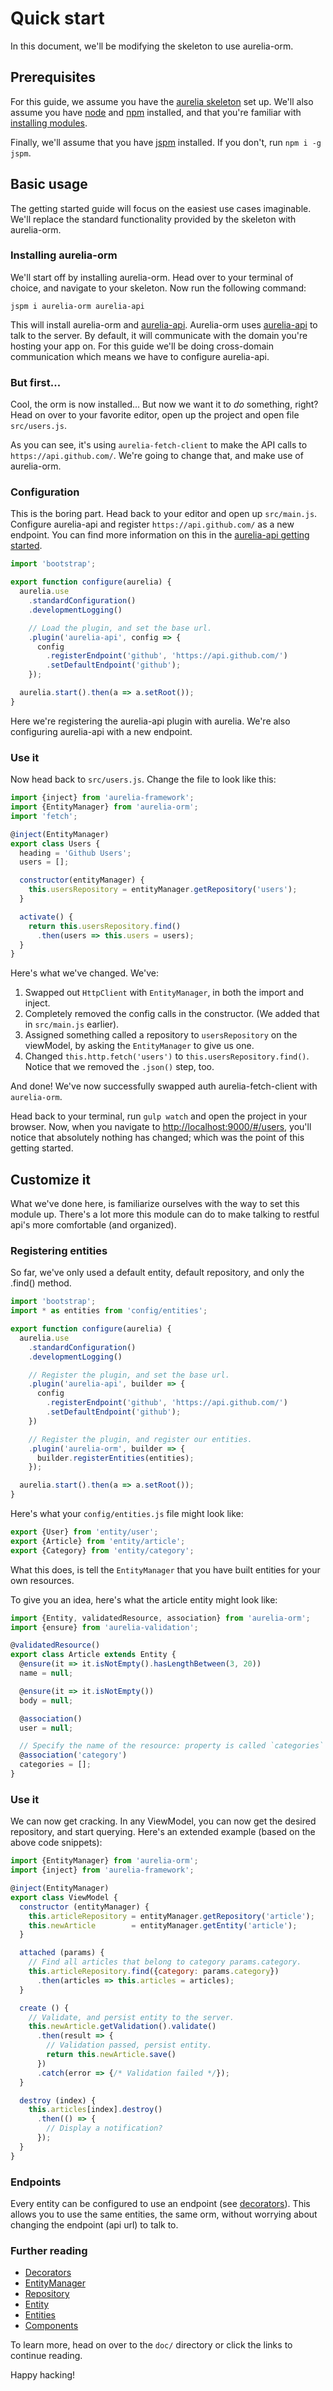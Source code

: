 # Quick start

In this document, we'll be modifying the skeleton to use aurelia-orm.

## Prerequisites

For this guide, we assume you have the [aurelia skeleton](https://github.com/aurelia/skeleton-navigation) set up.
We'll also assume you have [node](https://nodejs.org/en/) and [npm](https://www.npmjs.com/) installed, and that you're familiar with [installing modules](https://docs.npmjs.com/).

Finally, we'll assume that you have [jspm](http://jspm.io) installed. If you don't, run `npm i -g jspm`.

## Basic usage

The getting started guide will focus on the easiest use cases imaginable. We'll replace the standard functionality provided by the skeleton with aurelia-orm.

### Installing aurelia-orm

We'll start off by installing aurelia-orm. Head over to your terminal of choice, and navigate to your skeleton.
Now run the following command:

`jspm i aurelia-orm aurelia-api`

This will install aurelia-orm and [aurelia-api](https://github.com/SpoonX/aurelia-api). Aurelia-orm uses [aurelia-api](https://github.com/SpoonX/aurelia-api) to talk to the server. By default, it will communicate with the domain you're hosting your app on. For this guide we'll be doing cross-domain communication which means we have to configure aurelia-api.

### But first...

Cool, the orm is now installed... But now we want it to _do_ something, right? Head on over to your favorite editor, open up the project and open file `src/users.js`.

As you can see, it's using `aurelia-fetch-client` to make the API calls to `https://api.github.com/`. We're going to change that, and make use of aurelia-orm.

### Configuration

This is the boring part. Head back to your editor and open up `src/main.js`. Configure aurelia-api and register `https://api.github.com/` as a new endpoint.
You can find more information on this in the [aurelia-api getting started](https://github.com/SpoonX/aurelia-api/blob/master/doc/getting-started.md#multiple-endpoints).

```javascript
import 'bootstrap';

export function configure(aurelia) {
  aurelia.use
    .standardConfiguration()
    .developmentLogging()

    // Load the plugin, and set the base url.
    .plugin('aurelia-api', config => {
      config
        .registerEndpoint('github', 'https://api.github.com/')
        .setDefaultEndpoint('github');
    });

  aurelia.start().then(a => a.setRoot());
}
```

Here we're registering the aurelia-api plugin with aurelia. We're also configuring aurelia-api with a new endpoint.

### Use it

Now head back to `src/users.js`. Change the file to look like this:

```javascript
import {inject} from 'aurelia-framework';
import {EntityManager} from 'aurelia-orm';
import 'fetch';

@inject(EntityManager)
export class Users {
  heading = 'Github Users';
  users = [];

  constructor(entityManager) {
    this.usersRepository = entityManager.getRepository('users');
  }

  activate() {
    return this.usersRepository.find()
      .then(users => this.users = users);
  }
}
```

Here's what we've changed. We've:

1. Swapped out `HttpClient` with `EntityManager`, in both the import and inject.
2. Completely removed the config calls in the constructor. (We added that in `src/main.js` earlier).
3. Assigned something called a repository to `usersRepository` on the viewModel, by asking the `EntityManager` to give us one.
4. Changed `this.http.fetch('users')` to `this.usersRepository.find()`. Notice that we removed the `.json()` step, too.

And done! We've now successfully swapped auth aurelia-fetch-client with `aurelia-orm`.

Head back to your terminal, run `gulp watch` and open the project in your browser. Now, when you navigate to <http://localhost:9000/#/users>, you'll notice that absolutely nothing has changed; which was the point of this getting started.

## Customize it

What we've done here, is familiarize ourselves with the way to set this module up. There's a lot more this module can do to make talking to restful api's more comfortable (and organized).

### Registering entities

So far, we've only used a default entity, default repository, and only the .find() method.

```javascript
import 'bootstrap';
import * as entities from 'config/entities';

export function configure(aurelia) {
  aurelia.use
    .standardConfiguration()
    .developmentLogging()

    // Register the plugin, and set the base url.
    .plugin('aurelia-api', builder => {
      config
        .registerEndpoint('github', 'https://api.github.com/')
        .setDefaultEndpoint('github');
    })

    // Register the plugin, and register our entities.
    .plugin('aurelia-orm', builder => {
      builder.registerEntities(entities);
    });

  aurelia.start().then(a => a.setRoot());
}
```

Here's what your `config/entities.js` file might look like:

```javascript
export {User} from 'entity/user';
export {Article} from 'entity/article';
export {Category} from 'entity/category';
```

What this does, is tell the `EntityManager` that you have built entities for your own resources.

To give you an idea, here's what the article entity might look like:

```javascript
import {Entity, validatedResource, association} from 'aurelia-orm';
import {ensure} from 'aurelia-validation';

@validatedResource()
export class Article extends Entity {
  @ensure(it => it.isNotEmpty().hasLengthBetween(3, 20))
  name = null;

  @ensure(it => it.isNotEmpty())
  body = null;

  @association()
  user = null;

  // Specify the name of the resource: property is called `categories`
  @association('category')
  categories = [];
}
```

### Use it

We can now get cracking. In any ViewModel, you can now get the desired repository, and start querying. Here's an extended example (based on the above code snippets):

```javascript
import {EntityManager} from 'aurelia-orm';
import {inject} from 'aurelia-framework';

@inject(EntityManager)
export class ViewModel {
  constructor (entityManager) {
    this.articleRepository = entityManager.getRepository('article');
    this.newArticle        = entityManager.getEntity('article');
  }

  attached (params) {
    // Find all articles that belong to category params.category.
    this.articleRepository.find({category: params.category})
      .then(articles => this.articles = articles);
  }

  create () {
    // Validate, and persist entity to the server.
    this.newArticle.getValidation().validate()
      .then(result => {
        // Validation passed, persist entity.
        return this.newArticle.save()
      })
      .catch(error => {/* Validation failed */});
  }

  destroy (index) {
    this.articles[index].destroy()
      .then(() => {
        // Display a notification?
      });
  }
}
```

### Endpoints

Every entity can be configured to use an endpoint (see [decorators](decorators.md#endpoint)).
This allows you to use the same entities, the same orm, without worrying about changing the endpoint (api url) to talk to.

### Further reading

* [Decorators](decorators.md)
* [EntityManager](api/entity-manager.md)
* [Repository](api/repository.md)
* [Entity](api/entity.md)
* [Entities](entities.md)
* [Components](components.md)

To learn more, head on over to the `doc/` directory or click the links to continue reading.

Happy hacking!
